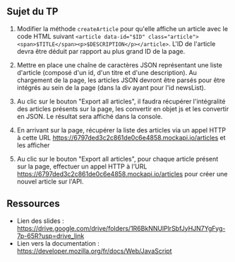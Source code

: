 ## Sujet du TP

1) Modifier la méthode `createArticle` pour qu'elle affiche un article avec le code HTML suivant `<article data-id="$ID" class="article"><span>$TITLE</span><p>$DESCRIPTION</p></article>`. L'ID de l'article devra être déduit par rapport au plus grand ID de la page.

2) Mettre en place une chaîne de caractères JSON représentant une liste d'article (composé d'un id, d'un titre et d'une description). Au chargement de la page, les articles JSON devront être parsés pour être intégrés au sein de la page (dans la div ayant pour l'id newsList).

3) Au clic sur le bouton "Export all articles", il faudra récupérer l'intégralité des articles présents sur la page, les convertir en objet js et les convertir en JSON. Le résultat sera affiché dans la console.

4) En arrivant sur la page, récupérer la liste des articles via un appel HTTP à cette URL https://6797ded3c2c861de0c6e4858.mockapi.io/articles et les afficher

5) Au clic sur le bouton "Export all articles", pour chaque article présent sur la page, effectuer un appel HTTP à l'URL https://6797ded3c2c861de0c6e4858.mockapi.io/articles pour créer une nouvel article sur l'API.

## Ressources

- Lien des slides : https://drive.google.com/drive/folders/1R6BkNNUlPlrSbfJyHJN7YgFyg-7p-65R?usp=drive_link
- Lien vers la documentation : https://developer.mozilla.org/fr/docs/Web/JavaScript